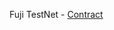 Fuji TestNet - [Contract]("https://testnet.snowtrace.io/address/0x5ebC0e10552c1A358C88dC040D99e61A1fc0Ad46")